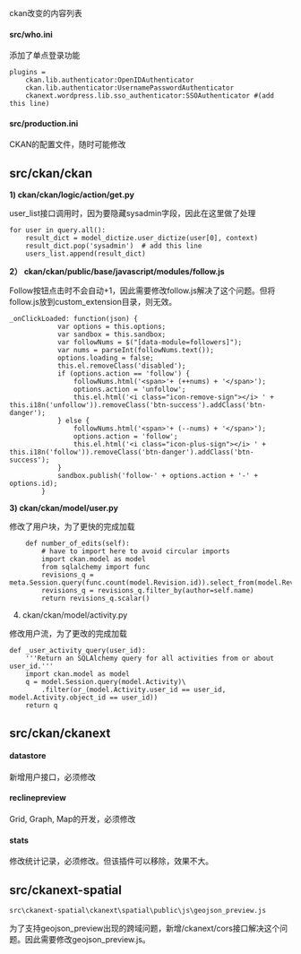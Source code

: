 ckan改变的内容列表

#### src/who.ini

添加了单点登录功能

```
plugins =
    ckan.lib.authenticator:OpenIDAuthenticator
    ckan.lib.authenticator:UsernamePasswordAuthenticator
    ckanext.wordpress.lib.sso_authenticator:SSOAuthenticator #(add this line)
```

#### src/production.ini

CKAN的配置文件，随时可能修改

## src/ckan/ckan

**1) ckan/ckan/logic/action/get.py**

user_list接口调用时，因为要隐藏sysadmin字段，因此在这里做了处理

```
for user in query.all():
    result_dict = model_dictize.user_dictize(user[0], context)
    result_dict.pop('sysadmin')  # add this line
    users_list.append(result_dict)
```

**2） ckan/ckan/public/base/javascript/modules/follow.js**

Follow按钮点击时不会自动+1，因此需要修改follow.js解决了这个问题。但将follow.js放到custom_extension目录，则无效。

```
_onClickLoaded: function(json) {
			var options = this.options;
			var sandbox = this.sandbox;
			var followNums = $("[data-module=followers]");
			var nums = parseInt(followNums.text());
			options.loading = false;
			this.el.removeClass('disabled');
			if (options.action == 'follow') {
				followNums.html('<span>'+ (++nums) + '</span>');
				options.action = 'unfollow';
				this.el.html('<i class="icon-remove-sign"></i> ' + this.i18n('unfollow')).removeClass('btn-success').addClass('btn-danger');
			} else {
				followNums.html('<span>'+ (--nums) + '</span>');
				options.action = 'follow';
				this.el.html('<i class="icon-plus-sign"></i> ' + this.i18n('follow')).removeClass('btn-danger').addClass('btn-success');
			}
			sandbox.publish('follow-' + options.action + '-' + options.id);
		}
```

**3) ckan/ckan/model/user.py**

修改了用户块，为了更快的完成加载

```
    def number_of_edits(self):
        # have to import here to avoid circular imports
        import ckan.model as model
        from sqlalchemy import func
        revisions_q = meta.Session.query(func.count(model.Revision.id)).select_from(model.Revision)
        revisions_q = revisions_q.filter_by(author=self.name)
        return revisions_q.scalar()
```

4) ckan/ckan/model/activity.py

修改用户流，为了更改的完成加载

```
def _user_activity_query(user_id):
    '''Return an SQLAlchemy query for all activities from or about user_id.'''
    import ckan.model as model
    q = model.Session.query(model.Activity)\
        .filter(or_(model.Activity.user_id == user_id, model.Activity.object_id == user_id))
    return q
```

## src/ckan/ckanext

#### datastore

新增用户接口，必须修改

#### reclinepreview

Grid, Graph, Map的开发，必须修改

#### stats

修改统计记录，必须修改。但该插件可以移除，效果不大。

## src/ckanext-spatial

```
src\ckanext-spatial\ckanext\spatial\public\js\geojson_preview.js
```

为了支持geojson_preview出现的跨域问题，新增/ckanext/cors接口解决这个问题。因此需要修改geojson_preview.js。


